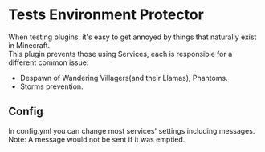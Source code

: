 # Tests Environment Protector
When testing plugins, it's easy to get annoyed by things that naturally exist in Minecraft.\
This plugin prevents those using Services, each is responsible for a different common issue:
- Despawn of Wandering Villagers(and their Llamas), Phantoms.
- Storms prevention.

## Config
In config.yml you can change most services' settings including messages.\
Note: A message would not be sent if it was emptied.
